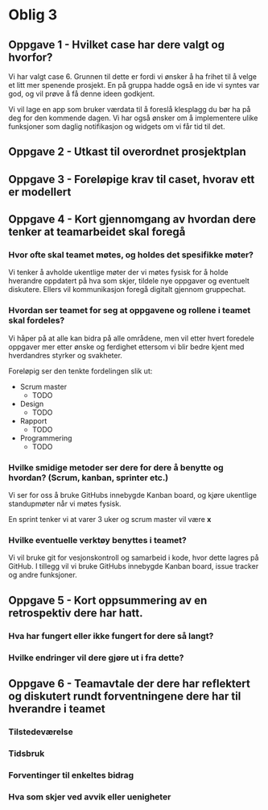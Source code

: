 # Oblig 3

## Oppgave 1 - Hvilket case har dere valgt og hvorfor?

Vi har valgt case 6. Grunnen til dette er fordi vi ønsker å ha frihet til å velge et litt mer spenende prosjekt. En på gruppa hadde også en ide vi syntes var god, og vil prøve å få denne ideen godkjent.

Vi vil lage en app som bruker værdata til å foreslå klesplagg du bør ha på deg for den kommende dagen. Vi har også ønsker om å implementere ulike funksjoner som daglig notifikasjon og widgets om vi får tid til det.

## Oppgave 2 - Utkast til overordnet prosjektplan 

## Oppgave 3 - Foreløpige krav til caset, hvorav ett er modellert

## Oppgave 4 - Kort gjennomgang av hvordan dere tenker at teamarbeidet skal foregå

### Hvor ofte skal teamet møtes, og holdes det spesifikke møter?

Vi tenker å avholde ukentlige møter der vi møtes fysisk for å holde hverandre oppdatert på hva som skjer, tildele nye oppgaver og eventuelt diskutere. Ellers vil kommunikasjon foregå digitalt gjennom gruppechat.

### Hvordan ser teamet for seg at oppgavene og rollene i teamet skal fordeles?

Vi håper på at alle kan bidra på alle områdene, men vil etter hvert foredele oppgaver mer etter ønske og ferdighet ettersom vi blir bedre kjent med hverdandres styrker og svakheter.

Foreløpig ser den tenkte fordelingen slik ut:

- Scrum master
	- TODO
- Design
	- TODO
- Rapport
	- TODO
- Programmering
	- TODO

### Hvilke smidige metoder ser dere for dere å benytte og hvordan? (Scrum, kanban, sprinter etc.)

Vi ser for oss å bruke GitHubs innebygde Kanban board, og kjøre ukentlige standupmøter når vi møtes fysisk.

En sprint tenker vi at varer 3 uker og scrum master vil være **x**

### Hvilke eventuelle verktøy benyttes i teamet?

Vi vil bruke git for vesjonskontroll og samarbeid i kode, hvor dette lagres på GitHub. I tillegg vil vi bruke GitHubs innebygde Kanban board, issue tracker og andre funksjoner.

## Oppgave 5 - Kort oppsummering av en retrospektiv dere har hatt.

### Hva har fungert eller ikke fungert for dere så langt?

### Hvilke endringer vil dere gjøre ut i fra dette?

## Oppgave 6 - Teamavtale der dere har reflektert og diskutert rundt forventningene dere har til hverandre i teamet

### Tilstedeværelse

### Tidsbruk

### Forventinger til enkeltes bidrag

### Hva som skjer ved avvik eller uenigheter


